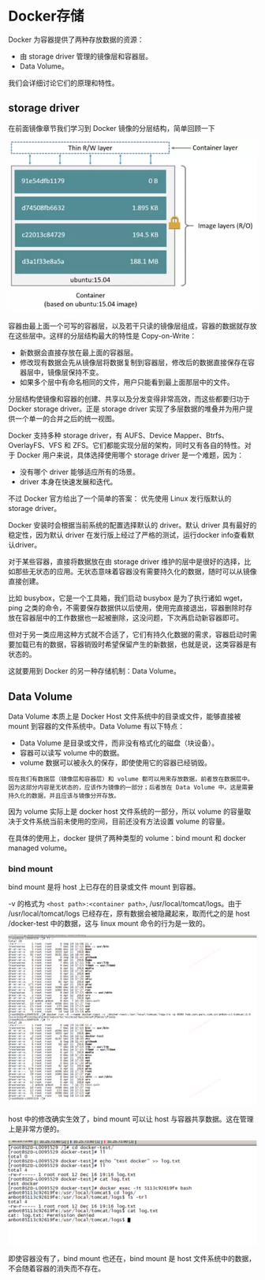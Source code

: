 # Docker存储

Docker 为容器提供了两种存放数据的资源：

- 由 storage driver 管理的镜像层和容器层。
- Data Volume。

我们会详细讨论它们的原理和特性。

## storage driver

在前面镜像章节我们学习到 Docker 镜像的分层结构，简单回顾一下

![host网络](/assets/Docker分层结构.webp)

容器由最上面一个可写的容器层，以及若干只读的镜像层组成，容器的数据就存放在这些层中。这样的分层结构最大的特性是 Copy-on-Write：

- 新数据会直接存放在最上面的容器层。
- 修改现有数据会先从镜像层将数据复制到容器层，修改后的数据直接保存在容器层中，镜像层保持不变。
- 如果多个层中有命名相同的文件，用户只能看到最上面那层中的文件。

分层结构使镜像和容器的创建、共享以及分发变得非常高效，而这些都要归功于 Docker storage driver。正是 storage driver 实现了多层数据的堆叠并为用户提供一个单一的合并之后的统一视图。

Docker 支持多种 storage driver，有 AUFS、Device Mapper、Btrfs、OverlayFS、VFS 和 ZFS。它们都能实现分层的架构，同时又有各自的特性。对于 Docker 用户来说，具体选择使用哪个 storage driver 是一个难题，因为：

- 没有哪个 driver 能够适应所有的场景。
- driver 本身在快速发展和迭代。

不过 Docker 官方给出了一个简单的答案：
优先使用 Linux 发行版默认的 storage driver。

Docker 安装时会根据当前系统的配置选择默认的 driver。默认 driver 具有最好的稳定性，因为默认 driver 在发行版上经过了严格的测试，运行docker info查看默认driver。


对于某些容器，直接将数据放在由 storage driver 维护的层中是很好的选择，比如那些无状态的应用。无状态意味着容器没有需要持久化的数据，随时可以从镜像直接创建。

比如 busybox，它是一个工具箱，我们启动 busybox 是为了执行诸如 wget，ping 之类的命令，不需要保存数据供以后使用，使用完直接退出，容器删除时存放在容器层中的工作数据也一起被删除，这没问题，下次再启动新容器即可。

但对于另一类应用这种方式就不合适了，它们有持久化数据的需求，容器启动时需要加载已有的数据，容器销毁时希望保留产生的新数据，也就是说，这类容器是有状态的。

这就要用到 Docker 的另一种存储机制：Data Volume。

## Data Volume

Data Volume 本质上是 Docker Host 文件系统中的目录或文件，能够直接被 mount 到容器的文件系统中。Data Volume 有以下特点：

- Data Volume 是目录或文件，而非没有格式化的磁盘（块设备）。
- 容器可以读写 volume 中的数据。
- volume 数据可以被永久的保存，即使使用它的容器已经销毁。

`现在我们有数据层（镜像层和容器层）和 volume 都可以用来存放数据，前者放在数据层中。因为这部分内容是无状态的，应该作为镜像的一部分；后者放在 Data Volume 中。这是需要持久化的数据，并且应该与镜像分开存放。`

因为 volume 实际上是 docker host 文件系统的一部分，所以 volume 的容量取决于文件系统当前未使用的空间，目前还没有方法设置 volume 的容量。

在具体的使用上，docker 提供了两种类型的 volume：bind mount 和 docker managed volume。

### bind mount

bind mount 是将 host 上已存在的目录或文件 mount 到容器。

-v 的格式为 `<host path>:<container path>`, /usr/local/tomcat/logs。由于 /usr/local/tomcat/logs 已经存在，原有数据会被隐藏起来，取而代之的是 host /docker-test 中的数据，这与 linux mount 命令的行为是一致的。

![datavolume-1](/assets/datavolume-1.PNG)

host 中的修改确实生效了，bind mount 可以让 host 与容器共享数据。这在管理上是非常方便的。

![datavolume-1](/assets/datavolume-2.PNG)

即使容器没有了，bind mount 也还在，bind mount 是 host 文件系统中的数据，不会随着容器的消失而不存在。

